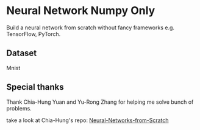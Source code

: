 # Neural Network Numpy Only
Build a neural network from scratch without fancy frameworks e.g. TensorFlow, PyTorch.

## Dataset
Mnist

## Special thanks
Thank Chia-Hung Yuan and Yu-Rong Zhang for helping me solve bunch of problems.

take a look at Chia-Hung's repo: [Neural-Networks-from-Scratch](https://github.com/lionelmessi6410/Neural-Networks-from-Scratch)

